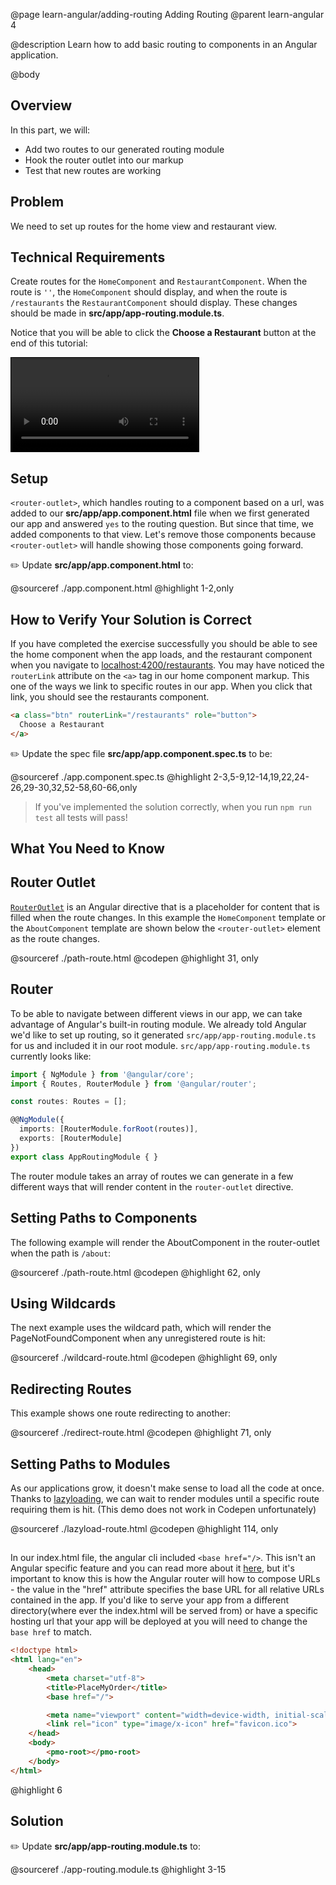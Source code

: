 @page learn-angular/adding-routing Adding Routing
@parent learn-angular 4

@description Learn how to add basic routing to components in an Angular application.

@body

## Overview

In this part, we will:

- Add two routes to our generated routing module
- Hook the router outlet into our markup
- Test that new routes are working

## Problem

We need to set up routes for the home view and restaurant view.

## Technical Requirements

Create routes for the `HomeComponent` and `RestaurantComponent`. When the route is `''`, the `HomeComponent` should display, and when the route is `/restaurants` the `RestaurantComponent` should display. These changes should be made in __src/app/app-routing.module.ts__.

Notice that you will be able to click the __Choose a Restaurant__ button
at the end of this tutorial:

<video controls style="border: solid 1px black; max-width: 640px;">
  <source src="../static/img/angular/4-adding-routing/after.webm" type="video/webm">
  <source src="../static/img/angular/4-adding-routing/after.mp4" type="video/mp4">
</video>

## Setup

`<router-outlet>`, which handles routing to a component based on a url, was added to our __src/app/app.component.html__ file when we first generated our app and answered `yes` to the routing question. But since that time, we added components to that view.  Let's remove those components because `<router-outlet>` will handle showing
those components going forward.

✏️ Update __src/app/app.component.html__ to:

@sourceref ./app.component.html
@highlight 1-2,only

## How to Verify Your Solution is Correct

If you have completed the exercise successfully you should be able to see the home component when the app loads, and the restaurant component when you navigate to <a href="http://localhost:4200/restaurants" target="\_blank">localhost:4200/restaurants</a>. You may have noticed the ```routerLink``` attribute on the `<a>` tag in our home component markup. This one of the ways we link to specific routes in our app. When you click that link, you should see the restaurants component.

```html
<a class="btn" routerLink="/restaurants" role="button">
  Choose a Restaurant
</a>
```

✏️ Update the spec file  __src/app/app.component.spec.ts__ to be:

@sourceref ./app.component.spec.ts
@highlight 2-3,5-9,12-14,19,22,24-26,29-30,32,52-58,60-66,only

> If you've implemented the solution correctly, when you run `npm run test` all tests will pass!

## What You Need to Know

## Router Outlet

<a href="https://angular.io/api/router/RouterOutlet" target="\_blank">`RouterOutlet`</a> is an Angular directive that is a placeholder for content that is filled when the route changes. In this example the `HomeComponent` template or the `AboutComponent` template are shown below the `<router-outlet>` element as the route changes.

@sourceref ./path-route.html
@codepen
@highlight 31, only

## Router

To be able to navigate between different views in our app, we can take advantage of Angular's built-in routing module. We already told Angular we'd like to set up routing, so it generated `src/app/app-routing.module.ts` for us and included it in our root module. `src/app/app-routing.module.ts` currently looks like:

```typescript
import { NgModule } from '@angular/core';
import { Routes, RouterModule } from '@angular/router';

const routes: Routes = [];

@@NgModule({
  imports: [RouterModule.forRoot(routes)],
  exports: [RouterModule]
})
export class AppRoutingModule { }
```

The router module takes an array of routes we can generate in a few different ways that will render content in the `router-outlet` directive.

## Setting Paths to Components

The following example will render the AboutComponent in the router-outlet when the path is `/about`:

@sourceref ./path-route.html
@codepen
@highlight 62, only

## Using Wildcards

The next example uses the wildcard path, which will render the PageNotFoundComponent when any unregistered route is hit:

@sourceref ./wildcard-route.html
@codepen
@highlight 69, only

## Redirecting Routes

This example shows one route redirecting to another:

@sourceref ./redirect-route.html
@codepen
@highlight 71, only

## Setting Paths to Modules

As our applications grow, it doesn't make sense to load all the code at once. Thanks to <a href="https://angular.io/guide/lazy-loading-ngmodules" target="\_blank">lazyloading</a>, we can wait to render modules until a specific route requiring them is hit. (This demo does not work in Codepen unfortunately)

@sourceref ./lazyload-route.html
@codepen
@highlight 114, only

## <base-href>

In our index.html file, the angular cli included `<base href="/>`. This isn't an Angular specific feature and you can read more about it <a href="https://developer.mozilla.org/en-US/docs/Web/HTML/Element/base" target="\_blank">here</a>, but it's important to know this is how the Angular router will how to compose URLs - the value in the "href" attribute specifies the base URL for all relative URLs contained in the app. If you'd like to serve your app from a different directory(where ever the index.html will be served from) or have a specific hosting url that your app will be deployed at you will need to change the `base href` to match.

```html
<!doctype html>
<html lang="en">
    <head>
        <meta charset="utf-8">
        <title>PlaceMyOrder</title>
        <base href="/">

        <meta name="viewport" content="width=device-width, initial-scale=1">
        <link rel="icon" type="image/x-icon" href="favicon.ico">
    </head>
    <body>
        <pmo-root></pmo-root>
    </body>
</html>
```
@highlight 6

## Solution

✏️ Update __src/app/app-routing.module.ts__ to:

@sourceref ./app-routing.module.ts
@highlight 3-15
